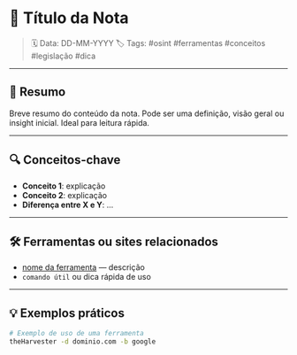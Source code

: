 # 🧠 Título da Nota

> 🗓️ Data: DD-MM-YYYY
> 🏷️ Tags: #osint #ferramentas #conceitos #legislação #dica

---

## 📌 Resumo

Breve resumo do conteúdo da nota. Pode ser uma definição, visão geral ou insight inicial. Ideal para leitura rápida.

---

## 🔍 Conceitos-chave

- **Conceito 1**: explicação
- **Conceito 2**: explicação
- **Diferença entre X e Y**: ...

---

## 🛠️ Ferramentas ou sites relacionados

- [nome da ferramenta](https://exemplo.com) — descrição
- `comando útil` ou dica rápida de uso

---

## 💡 Exemplos práticos

```bash
# Exemplo de uso de uma ferramenta
theHarvester -d dominio.com -b google
```
